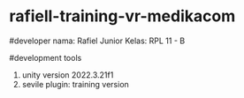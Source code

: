 # rafiell-training-vr-medikacom
#developer
nama: Rafiel Junior
Kelas: RPL 11 - B

#development tools
1. unity version 2022.3.21f1
2. sevile plugin: training version